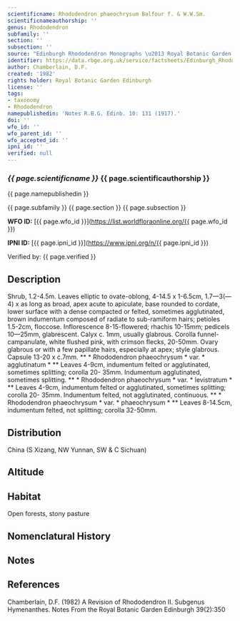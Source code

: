 ```yaml
---
scientificname: Rhododendron phaeochrysum Balfour f. & W.W.Sm.
scientificnameauthorship: ''
genus: Rhododendron
subfamily: ''
section: ''
subsection: ''
source: "Edinburgh Rhododendron Monographs \u2013 Royal Botanic Garden Edinburgh"
identifier: https://data.rbge.org.uk/service/factsheets/Edinburgh_Rhododendron_Monographs.xhtml
author: Chamberlain, D.F.
created: '1982'
rights holder: Royal Botanic Garden Edinburgh
license: ''
tags:
- taxonomy
- Rhododendron
namepublishedin: 'Notes R.B.G. Edinb. 10: 131 (1917).'
doi: ''
wfo_id: ''
wfo_parent_id: ''
wfo_accepted_id: ''
ipni_id: ''
verified: null
---
```

### _{{ page.scientificname }}_ {{ page.scientificauthorship }}
 {{ page.namepublishedin }}

{{ page.subfamily }} {{ page.section }} {{ page.subsection }}

**WFO ID:** [{{ page.wfo_id }}](https://list.worldfloraonline.org/{{ page.wfo_id }})

**IPNI ID:** [{{ page.ipni_id }}](https://www.ipni.org/n/{{ page.ipni_id }})

Verified by: {{ page.verified }}



## Description
Shrub, 1.2-4.5m. Leaves elliptic to ovate-oblong, 4-14.5 x 1-6.5cm, 1.7—3(—4) x as long as broad, apex acute to apiculate, base rounded to cordate, lower surface with a dense compacted or felted, sometimes agglutinated, brown indumentum composed of radiate to sub-ramiform hairs; petioles 1.5-2cm, floccose. Inflorescence 8-15-flowered; rhachis 10-15mm; pedicels 10—25mm, glabrescent. Calyx c. 1mm, usually glabrous. Corolla funnel-campanulate, white flushed pink, with crimson flecks, 20-50mm. Ovary glabrous or with a few papillate hairs, especially at apex; style glabrous. Capsule 13-20 x c.7mm. ** * Rhododendron phaeochrysum * var. * agglutinatum * ** Leaves 4-9cm, indumentum felted or agglutinated, sometimes splitting; corolla 20- 35mm. Indumentum agglutinated, sometimes splitting. ** * Rhododendron phaeochrysum * var. * levistratum * ** Leaves 4-9cm, indumentum felted or agglutinated, sometimes splitting; corolla 20- 35mm. Indumentum felted, not agglutinated, continuous. ** * Rhododendron phaeochrysum * var. * phaeochrysum * ** Leaves 8-14.5cm, indumentum felted, not splitting; corolla 32-50mm.

## Distribution
China (S Xizang, NW Yunnan, SW & C Sichuan)

## Altitude


## Habitat
Open forests, stony pasture

## Nomenclatural History

                       
## Notes


## References

Chamberlain, D.F. (1982) A Revision of Rhododendron II. Subgenus Hymenanthes. Notes From the Royal Botanic Garden Edinburgh 39(2):350
